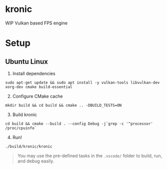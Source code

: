 # kronic

WIP Vulkan based FPS engine

# Setup

## Ubuntu Linux

1. Install dependencies

```
sudo apt-get update && sudo apt install -y vulkan-tools libvulkan-dev xorg-dev cmake build-essential
```

2. Configure CMake cache

```
mkdir build && cd build && cmake .. -DBUILD_TESTS=ON
```

3. Build kronic

```
cd build && cmake --build . --config Debug -j`grep -c '^processor' /proc/cpuinfo`
```

4. Run!

```
./build/kronic/kronic
```

> You may use the pre-defined tasks in the `.vscode/` folder to build, run, and debug easily.
